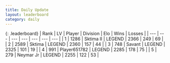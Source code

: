 ```yaml
---
title: Daily Update
layout: leaderboard
category: daily
---
```


{: .leaderboard}
| Rank | LV | Player | Division | Elo | Wins | Losses |
| --- | --- | --- | --- | --- | --- | --- |
| <span data-change="0">1</span> | 1286 | <span title="ID: 402846">Sktima II</span> | LEGEND | <span data-change="0">2366</span> | <span data-change="0">249</span> | <span data-change="0">69</span> |
| <span data-change="19">2</span> | 2589 | <span title="ID: 353063">Sktima</span> | LEGEND | <span data-change="155">2360</span> | <span data-change="41">157</span> | <span data-change="4">44</span> |
| <span data-change="-1">3</span> | 748 | <span title="ID: 556277">Savant</span> | LEGEND | <span data-change="13">2325</span> | <span data-change="4">101</span> | <span data-change="0">19</span> |
| <span data-change="5">4</span> | 991 | <span title="ID: 651782">Player651782</span> | LEGEND | <span data-change="56">2285</span> | <span data-change="10">178</span> | <span data-change="0">75</span> |
| <span data-change="-1">5</span> | 279 | <span title="ID: 396909">Neymar Jr</span> | LEGEND | <span data-change="0">2255</span> | <span data-change="0">122</span> | <span data-change="0">53</span> |